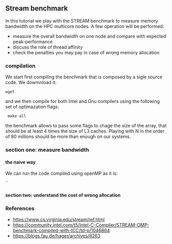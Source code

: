 ## Stream benchmark 

In this tutorial we play with the STREAM benchmark to measure memory bandwidth on the HPC multicore nodes.
A few operation will be performed:
  - measure the overall bandwidth on one node and compare with expected peak-performance
  - discuss the role of thread affinity 
  - check the penalties you may pay in case of wrong memory allocation

### compilation 

 We start first compiling the benchmark that is composed by a sigle source code.
 We dowmnload it:

`` wget  ``

and we then compile for both Intel and Gnu compilers using the following set of optimazation flags:


``  make all ``

the benchmark allows to pass some flags to chage the size of the array, that should be at least 4 times the size of L3 caches.
Playing with N in the order of 80 millions should be more than enough on our systems.


### section one: measure bandwidth

#### the naive way 

We can run the code compiled using openMP as it is:

`` 

#### section two: understand the cost of wrong allocation



### References

 - https://www.cs.virginia.edu/stream/ref.html
 - https://community.intel.com/t5/Intel-C-Compiler/STREAM-OMP-benchmark-compiled-with-ICC/td-p/1046864
 - https://blogs.fau.de/hager/archives/8263

